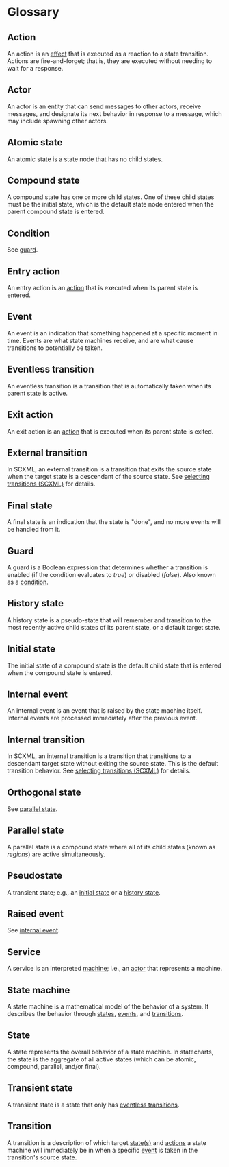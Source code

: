 # Glossary

## Action

An action is an [effect](../guides/effects.md) that is executed as a reaction to a state transition. Actions are fire-and-forget; that is, they are executed without needing to wait for a response.

## Actor

An actor is an entity that can send messages to other actors, receive messages, and designate its next behavior in response to a message, which may include spawning other actors.

## Atomic state

An atomic state is a state node that has no child states.

## Compound state

A compound state has one or more child states. One of these child states must be the initial state, which is the default state node entered when the parent compound state is entered.

## Condition

See [guard](#guard).

## Entry action

An entry action is an [action](#action) that is executed when its parent state is entered.

## Event

An event is an indication that something happened at a specific moment in time. Events are what state machines receive, and are what cause transitions to potentially be taken.

## Eventless transition

An eventless transition is a transition that is automatically taken when its parent state is active.

## Exit action

An exit action is an [action](#action) that is executed when its parent state is exited.

## External transition

In SCXML, an external transition is a transition that exits the source state when the target state is a descendant of the source state. See [selecting transitions (SCXML)](https://www.w3.org/TR/scxml/#SelectingTransitions) for details.

## Final state

A final state is an indication that the state is "done", and no more events will be handled from it.

## Guard

A guard is a Boolean expression that determines whether a transition is enabled (if the condition evaluates to _true_) or disabled (_false_). Also known as a [condition](#condition).

## History state

A history state is a pseudo-state that will remember and transition to the most recently active child states of its parent state, or a default target state.

## Initial state

The initial state of a compound state is the default child state that is entered when the compound state is entered.

## Internal event

An internal event is an event that is raised by the state machine itself. Internal events are processed immediately after the previous event.

## Internal transition

In SCXML, an internal transition is a transition that transitions to a descendant target state without exiting the source state. This is the default transition behavior. See [selecting transitions (SCXML)](https://www.w3.org/TR/scxml/#SelectingTransitions) for details.

## Orthogonal state

See [parallel state](#parallel-state).

## Parallel state

A parallel state is a compound state where all of its child states (known as _regions_) are active simultaneously.

## Pseudostate

A transient state; e.g., an [initial state](#initial-state) or a [history state](#history-state).

## Raised event

See [internal event](#internal-event).

## Service

A service is an interpreted [machine](#state-machine); i.e., an [actor](#actor) that represents a machine.

## State machine

A state machine is a mathematical model of the behavior of a system. It describes the behavior through [states](#state), [events](#event), and [transitions](#transition).

## State

A state represents the overall behavior of a state machine. In statecharts, the state is the aggregate of all active states (which can be atomic, compound, parallel, and/or final).

## Transient state

A transient state is a state that only has [eventless transitions](#eventless-transition).

## Transition

A transition is a description of which target [state(s)](#state) and [actions](#action) a state machine will immediately be in when a specific [event](#event) is taken in the transition's source state.
